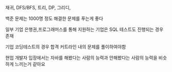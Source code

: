 

재귀, DFS/BFS, 트리, DP, 그리디, 



백준 문제는 1000명 정도 해결한 문제를 푸는게 좋다



일부 기업 은행권,프로그래머스를 통해 지원하는 기업은 SQL 테스트도 진행되는 경우 존재

기업 코딩테스트의 경우 합격 커트라인 내의 문제를 풀이하여야함

현업 개발자 입장에서는 자바를 해봤다는 사람의 능력과 안해봤다는 사람의 능력을 비슷하게 느끼는거 같아요